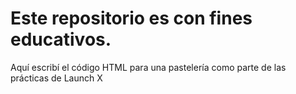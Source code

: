 # Este repositorio es con fines educativos.
Aquí escribí el código HTML para una pastelería como parte de las prácticas de Launch X
